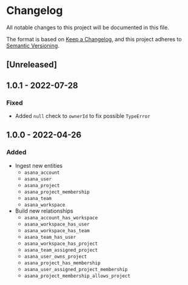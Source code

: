 # Changelog

All notable changes to this project will be documented in this file.

The format is based on [Keep a Changelog](https://keepachangelog.com/en/1.0.0/),
and this project adheres to
[Semantic Versioning](https://semver.org/spec/v2.0.0.html).

## [Unreleased]

## 1.0.1 - 2022-07-28

### Fixed

- Added `null` check to `ownerId` to fix possible `TypeError`

## 1.0.0 - 2022-04-26

### Added

- Ingest new entities
  - `asana_account`
  - `asana_user`
  - `asana_project`
  - `asana_project_membership`
  - `asana_team`
  - `asana_workspace`
- Build new relationships
  - `asana_account_has_workspace`
  - `asana_workspace_has_user`
  - `asana_workspace_has_team`
  - `asana_team_has_user`
  - `asana_workspace_has_project`
  - `asana_team_assigned_project`
  - `asana_user_owns_project`
  - `asana_project_has_membership`
  - `asana_user_assigned_project_membership`
  - `asana_project_membership_allows_project`
